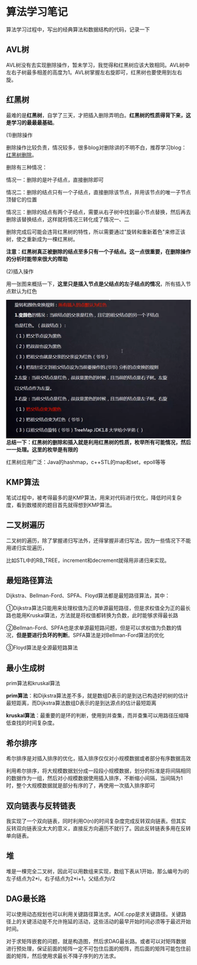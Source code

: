 # 算法学习笔记

算法学习过程中，写出的经典算法和数据结构的代码，记录一下

## AVL树

AVL树没有去实现删除操作，暂未学习，我觉得和红黑树应该大致相同。AVL树中左右子树最多相差的高度为1。AVL树掌握左右旋即可，红黑树也要使用到左右旋。

## 红黑树

最难的是**红黑树**，自学了三天，才把插入删除弄明白。**红黑树的性质得背下来，这是学习的最最最基础**。

(1)删除操作

删除操作比较负责，情况较多，很多blog对删除讲的不明不白，推荐学习blog：[红黑树删除](https://www.cnblogs.com/zutterhao/p/7535878.html)。

删除有三种情况：

情况一：删除的是叶子结点，直接删除即可

情况二：删除的结点只有一个子结点，直接删除该节点，并用该节点的唯一子节点顶替它的位置

情况三：删除的结点有两个子结点，需要从右子树中找到最小节点替换，然后再去删除该替换结点，这样就将情况三转化成了情况一、二

删除完成后可能会违背红黑树的特性，所以需要通过"旋转和重新着色"来修正该树，使之重新成为一棵红黑树。

**注意：红黑树真正被删除的结点至多只有一个子结点。这一点很重要，在删除操作的分析时能带来很大的帮助**

(2)插入操作

用一张图来概括一下，**这里只是插入节点是父结点的左子结点的情况**，所有插入节点默认为红色

<img src="./pic/img1.png" style="zoom: 50%;" div align="left" >

**总结一下：红黑树的删除和插入就是利用红黑树的性质，枚举所有可能情况，然后一一处理。这里的枚举是有限的**

红黑树应用广泛：Java的hashmap，c++STL的map和set，epoll等等

## KMP算法

笔试过程中，被考得最多的是KMP算法，用来对代码进行优化，降低时间复杂度，看到数楼房的题目首先就得想到KMP算法。

## 二叉树遍历

二叉树的遍历，除了掌握递归写法外，还得掌握非递归写法，因为一些情况下不能用递归实现遍历，

比如STL中的RB_TREE，increment和decrement就得用非递归来实现。

## 最短路径算法

Dijkstra、Bellman-Ford、SPFA、Floyd算法都是最短路径算法，其中：

①Dijkstra算法只能用来处理权值为正的单源最短路径，但是求权值全为正的最长路也能用Kruskal算法，方法就是将权值都转换为负数，此时能够求得最长路

②Bellman-Ford、SPFA也是求单源最短路问题，但是可以求权值为负数的情况，**但是要进行负环的判断**。SPFA算法是对Bellman-Ford算法的优化

③Floyd算法是全源最短路算法

## 最小生成树

prim算法和kruskal算法

**prim算法**：和Dijkstra算法差不多，就是数组D表示的是到达已构造好的树的估计最短距离，而Dijkstra算法数组D表示的是到达源点的估计最短距离

**kruskal算法**：最重要的是环的判断，使用到并查集，而并查集可以用路径压缩降低查找的时间复杂度。

## 希尔排序

希尔排序是对插入排序的优化，插入排序仅仅对小规模数据或者部分有序数据高效

利用希尔排序，将大规模数据划分成一段段小规模数据，划分的标准是将间隔相同的数据作为一组，然后对小规模数据使用插入排序，不断缩小间隔，当间隔为1时，整个大规模数据就是部分有序的了，再使用一次插入排序即可

## 双向链表与反转链表

我实现了一个双向链表，同时利用O(n)的时间复杂度完成反转双向链表。但其实反转双向链表没太大的意义，直接反方向遍历不就行了。因此反转链表多用在反转单向链表。

## 堆

堆是一棵完全二叉树，因此可以用数组来实现，数组下表从1开始，那么编号为i的左子结点为2\*i，右子结点为2\*i+1，父结点为i/2

## DAG最长路

可以使用动态规划也可以利用关键路径算法求。AOE.cpp是求关键路径。关键路径上的关键活动是不允许拖延的活动，这些活动的最早开始时间必须等于最迟开始时间。

对于求矩阵嵌套的问题，就是构造图，然后求DAG最长路。或者可以对矩阵数据进行预处理，保证前面的矩阵一定不可包住后面的矩阵，而后面的矩阵可能包住前面的矩阵，然后使用求最长不降子序列的方法求。